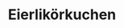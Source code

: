 ---
layout: recipe
title: "Eierlikörkuchen"
vegan: false
dish: Kuchen

tags:
- Kuchen

categories: Kuchen

ingredients:
- 5 Eier
- 250g Puderzucker
- 2 Pck Vanillezucker
- 250ml Eierlikör
- 250ml Sonnenblumenöl
- 125g Mehl
- 125g Stärkemehl
- 1 Backpulver

directions:
- Eier und Zucker schaumig schlagen
- Eierlikör und Öl dazugeben
- Mehl, Stärke und Backpulver sieben und unterrühren
- Bei 175°C ca 60 Min. backen und mit Zitronenglasur überziehen
---